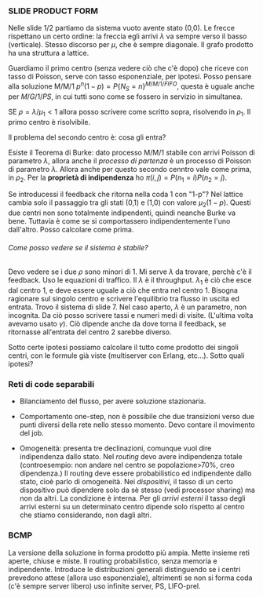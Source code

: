 ### SLIDE PRODUCT FORM

Nelle slide 1/2 partiamo da sistema vuoto avente stato (0,0). Le frecce rispettano un certo ordine: la freccia egli arrivi $\lambda$ va sempre verso il basso (verticale).
Stesso discorso per $\mu$, che è sempre diagonale. Il grafo prodotto ha una struttura a lattice.

Guardiamo il primo centro (senza vedere ciò che c'è dopo) che riceve con tasso di Poisson, serve con tasso esponenziale, per ipotesi. Posso pensare alla soluzione M/M/1 $p^n(1-p)=P\{N_S=n\}^{M/M/1/FIFO}$, questa è uguale anche per $M/G/1/PS$, in cui tutti sono come se fossero in servizio in simultanea.

SE $\rho=\lambda/\mu_1 <1$ allora posso scrivere come scritto sopra, risolvendo in $\rho_1$. Il primo centro è risolvibile.

Il problema del secondo centro è: cosa gli entra?

Esiste il Teorema di Burke: dato processo M/M/1 stabile con arrivi Poisson di parametro $\lambda$, allora anche il *processo di partenza* è un processo di Poisson di parametro $\lambda$.
Allora anche per questo secondo cenntro vale come prima, in $\rho_2$.
Per la **proprietà di indipendenza** ho $\pi(i,j)= P(n_1=i)P(n_2=j)$.

Se introducessi il feedback che ritorna nella coda 1 con "1-p"?
Nel lattice cambia solo il passaggio tra gli stati (0,1) e (1,0) con valore $\mu_2(1-p)$.
Questi due centri non sono totalmente indipendenti, quindi neanche Burke va bene. Tuttavia è come se si comportassero indipendentemente l'uno dall'altro. Posso calcolare come prima.

###### Come posso vedere se il sistema è stabile?

Devo vedere se i due $\rho$ sono minori di 1. Mi serve $\lambda$ da trovare, perchè c'è il feedback. Uso le equazioni di traffico.
Il $\lambda$ è il throughput. $\lambda_1$ è ciò che esce dal centro 1, e deve essere uguale a ciò che entra nel centro 1. Bisogna ragionare sul singolo centro e scrivere l'equilibrio tra flusso in uscita ed entrata. Trovo il sistema di slide 7.
Nel caso aperto, $\lambda$ è un parametro, non incognita. Da ciò posso scrivere tassi e numeri medi di visite. (L'ultima volta avevamo usato $\gamma$).
Ciò dipende anche da dove torna il feedback, se ritornasse all'entrata del centro 2 sarebbe diverso.



Sotto certe ipotesi possiamo calcolare il tutto come prodotto dei singoli centri, con le formule già viste (multiserver con Erlang, etc...). Sotto quali ipotesi?

### Reti di code separabili

* Bilanciamento del flusso, per avere soluzione stazionaria.

* Comportamento one-step, non è possibile che due transizioni verso due punti diversi della rete nello stesso momento. Devo contare il movimento del job.

* Omogeneità: presenta tre declinazioni, comunque vuol dire indipendenza dallo stato. Nel *routing* devo avere indipendenza totale (controesempio: non andare nel centro se popolazione>70%, creo dipendenza.) Il routing deve essere probabilistico ed indipendente dallo stato, cioè parlo di omogeneità.
  Nei *dispositivi*, il tasso di un certo dispositivo può dipendere solo da sè stesso (vedi processor sharing) ma non da altri. La condizione è interna.
  Per gli *arrivi esterni* il tasso degli arrivi esterni su un determinato centro dipende solo rispetto al centro che stiamo considerando, non dagli altri.



### BCMP

La versione della soluzione in forma prodotto più ampia. Mette insieme reti aperte, chiuse e miste. Il routing probabilistico, senza memoria e indipendente. Introduce le distribuzioni generali distinguendo se i centri prevedono attese (allora uso esponenziale), altrimenti se non si forma coda (c'è sempre server libero) uso infinite server, PS, LIFO-prel.


